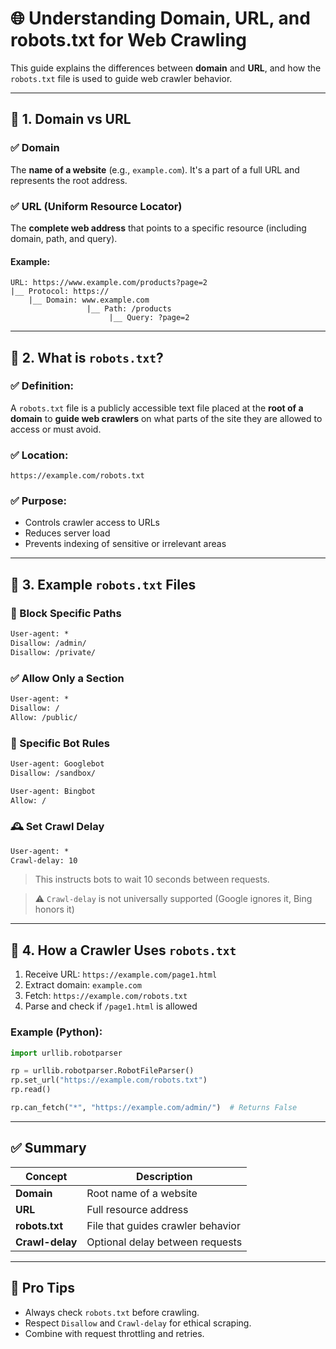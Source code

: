 # 🌐 Understanding Domain, URL, and robots.txt for Web Crawling

This guide explains the differences between **domain** and **URL**, and how the `robots.txt` file is used to guide web crawler behavior.

---

## 🔹 1. Domain vs URL

### ✅ Domain
The **name of a website** (e.g., `example.com`). It's a part of a full URL and represents the root address.

### ✅ URL (Uniform Resource Locator)
The **complete web address** that points to a specific resource (including domain, path, and query).

#### Example:
```
URL: https://www.example.com/products?page=2
|__ Protocol: https://
    |__ Domain: www.example.com
                 |__ Path: /products
                      |__ Query: ?page=2
```

---

## 🤖 2. What is `robots.txt`?

### ✅ Definition:
A `robots.txt` file is a publicly accessible text file placed at the **root of a domain** to **guide web crawlers** on what parts of the site they are allowed to access or must avoid.

### ✅ Location:
```
https://example.com/robots.txt
```

### ✅ Purpose:
- Controls crawler access to URLs
- Reduces server load
- Prevents indexing of sensitive or irrelevant areas

---

## 📄 3. Example `robots.txt` Files

### 🛑 Block Specific Paths
```txt
User-agent: *
Disallow: /admin/
Disallow: /private/
```

### ✅ Allow Only a Section
```txt
User-agent: *
Disallow: /
Allow: /public/
```

### 🤖 Specific Bot Rules
```txt
User-agent: Googlebot
Disallow: /sandbox/

User-agent: Bingbot
Allow: /
```

### 🕰️ Set Crawl Delay
```txt
User-agent: *
Crawl-delay: 10
```

> This instructs bots to wait 10 seconds between requests.

> ⚠️ `Crawl-delay` is not universally supported (Google ignores it, Bing honors it)

---

## 🧪 4. How a Crawler Uses `robots.txt`

1. Receive URL: `https://example.com/page1.html`
2. Extract domain: `example.com`
3. Fetch: `https://example.com/robots.txt`
4. Parse and check if `/page1.html` is allowed

### Example (Python):
```python
import urllib.robotparser

rp = urllib.robotparser.RobotFileParser()
rp.set_url("https://example.com/robots.txt")
rp.read()

rp.can_fetch("*", "https://example.com/admin/")  # Returns False
```

---

## ✅ Summary

| Concept      | Description                          |
|--------------|--------------------------------------|
| **Domain**   | Root name of a website               |
| **URL**      | Full resource address                |
| **robots.txt** | File that guides crawler behavior  |
| **Crawl-delay** | Optional delay between requests    |

---

## 🚀 Pro Tips

- Always check `robots.txt` before crawling.
- Respect `Disallow` and `Crawl-delay` for ethical scraping.
- Combine with request throttling and retries.
